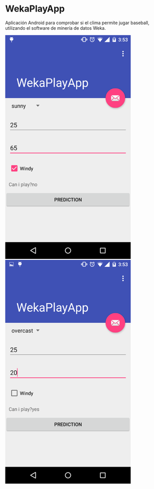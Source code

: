 # WekaPlayApp
Aplicación Android para comprobar si el clima permite jugar baseball, utilizando el software de minería de datos Weka.

<img src="https://github.com/SilverWolf1994/WekaPlayApp/blob/master/%5BImagenes%5D/Screenshot_2017-02-19-03-53-14.png?raw=true" width="400">
<img src="https://github.com/SilverWolf1994/WekaPlayApp/blob/master/%5BImagenes%5D/Screenshot_2017-02-19-03-53-50.png?raw=true" width="400">
